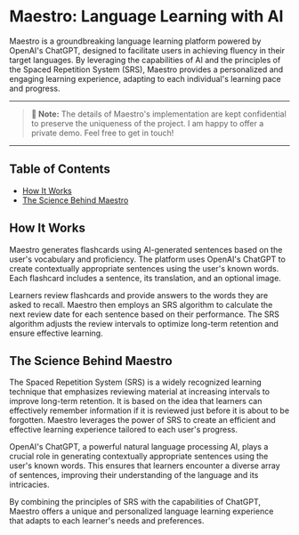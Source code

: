 # Maestro: Language Learning with AI

Maestro is a groundbreaking language learning platform powered by OpenAI's ChatGPT, designed to facilitate users in achieving fluency in their target languages. By leveraging the capabilities of AI and the principles of the Spaced Repetition System (SRS), Maestro provides a personalized and engaging learning experience, adapting to each individual's learning pace and progress.

---

> **🔔 Note:** The details of Maestro's implementation are kept confidential to preserve the uniqueness of the project. I am happy to offer a private demo. Feel free to get in touch!

---

## Table of Contents

- [How It Works](#how-it-works)
- [The Science Behind Maestro](#the-science-behind-maestro)

## How It Works

Maestro generates flashcards using AI-generated sentences based on the user's vocabulary and proficiency. The platform uses OpenAI's ChatGPT to create contextually appropriate sentences using the user's known words. Each flashcard includes a sentence, its translation, and an optional image.

Learners review flashcards and provide answers to the words they are asked to recall. Maestro then employs an SRS algorithm to calculate the next review date for each sentence based on their performance. The SRS algorithm adjusts the review intervals to optimize long-term retention and ensure effective learning.

## The Science Behind Maestro

The Spaced Repetition System (SRS) is a widely recognized learning technique that emphasizes reviewing material at increasing intervals to improve long-term retention. It is based on the idea that learners can effectively remember information if it is reviewed just before it is about to be forgotten. Maestro leverages the power of SRS to create an efficient and effective learning experience tailored to each user's progress.

OpenAI's ChatGPT, a powerful natural language processing AI, plays a crucial role in generating contextually appropriate sentences using the user's known words. This ensures that learners encounter a diverse array of sentences, improving their understanding of the language and its intricacies.

By combining the principles of SRS with the capabilities of ChatGPT, Maestro offers a unique and personalized language learning experience that adapts to each learner's needs and preferences.
